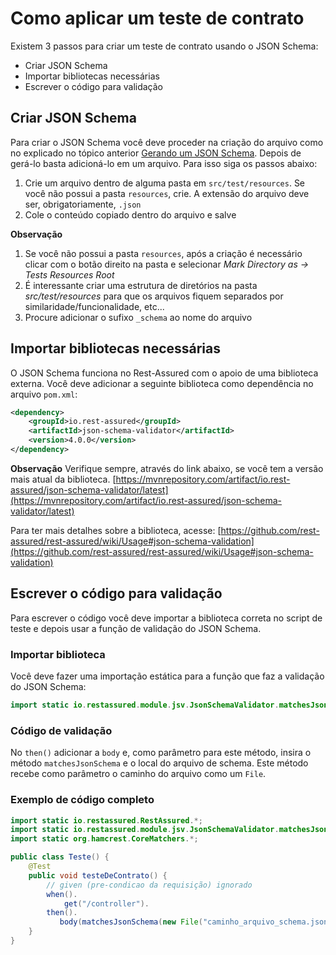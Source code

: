 # Como aplicar um teste de contrato

Existem 3 passos para criar um teste de contrato usando o JSON Schema:
* Criar JSON Schema
* Importar bibliotecas necessárias
* Escrever o código para validação

## Criar JSON Schema

Para criar o JSON Schema você deve proceder na criação do arquivo como no explicado no tópico anterior [Gerando um JSON Schema](7.7.1-Gerando-um-JSON-Schema). Depois de gerá-lo basta adicioná-lo em um arquivo. Para isso siga os passos abaixo:

1. Crie um arquivo dentro de alguma pasta em `src/test/resources`. Se você não possui a pasta `resources`, crie. A extensão do arquivo deve ser, obrigatoriamente, `.json`
2. Cole o conteúdo copiado dentro do arquivo e salve

**Observação**

1. Se você não possui a pasta `resources`, após a criação é necessário clicar com o botão direito na pasta e selecionar *Mark Directory as -> Tests Resources Root*
2. É interessante criar uma estrutura de diretórios na pasta *src/test/resources* para que os arquivos fiquem separados por similaridade/funcionalidade, etc...
3. Procure adicionar o sufixo `_schema` ao nome do arquivo

## Importar bibliotecas necessárias

O JSON Schema funciona no Rest-Assured com o apoio de uma biblioteca externa. Você deve adicionar a seguinte biblioteca como dependência no arquivo `pom.xml`:

```xml
<dependency>
    <groupId>io.rest-assured</groupId>
    <artifactId>json-schema-validator</artifactId>
    <version>4.0.0</version>
</dependency>

```

**Observação**
Verifique sempre, através do link abaixo, se você tem a versão mais atual da biblioteca. [https://mvnrepository.com/artifact/io.rest-assured/json-schema-validator/latest](https://mvnrepository.com/artifact/io.rest-assured/json-schema-validator/latest)

Para ter mais detalhes sobre a biblioteca, acesse: [https://github.com/rest-assured/rest-assured/wiki/Usage#json-schema-validation](https://github.com/rest-assured/rest-assured/wiki/Usage#json-schema-validation)

## Escrever o código para validação

Para escrever o código você deve importar a biblioteca correta no script de teste e depois usar a função de validação do JSON Schema.

### Importar biblioteca

Você deve fazer uma importação estática para a função que faz a validação do JSON Schema:

``` java
import static io.restassured.module.jsv.JsonSchemaValidator.matchesJsonSchema;
```

### Código de validação

No `then()` adicionar a `body` e, como parâmetro para este método, insira o método `matchesJsonSchema` e o local do arquivo de schema. Este método recebe como parâmetro o caminho do arquivo como um `File`.

### Exemplo de código completo

```java
import static io.restassured.RestAssured.*;
import static io.restassured.module.jsv.JsonSchemaValidator.matchesJsonSchema;
import static org.hamcrest.CoreMatchers.*;

public class Teste() {
    @Test
    public void testeDeContrato() {
        // given (pre-condicao da requisição) ignorado
        when().
            get("/controller").
        then().
           body(matchesJsonSchema(new File("caminho_arquivo_schema.json")));
    }
}

```